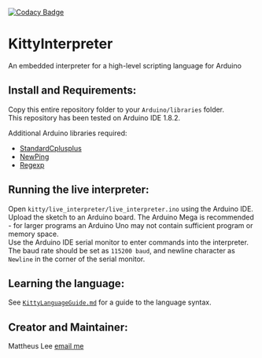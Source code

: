 [![Codacy Badge](https://api.codacy.com/project/badge/Grade/f23a880e869647f89641f2d6a9e4a9ef)](https://www.codacy.com/app/mattheus.lee/KittyInterpreter?utm_source=github.com&amp;utm_medium=referral&amp;utm_content=mattheuslee/KittyInterpreter&amp;utm_campaign=Badge_Grade)
# KittyInterpreter
An embedded interpreter for a high-level scripting language for Arduino

## Install and Requirements:
Copy this entire repository folder to your `Arduino/libraries` folder.  
This repository has been tested on Arduino IDE 1.8.2.

Additional Arduino libraries required:
* [StandardCplusplus](https://github.com/maniacbug/StandardCplusplus)
* [NewPing](https://github.com/PaulStoffregen/NewPing)
* [Regexp](https://github.com/nickgammon/Regexp)

## Running the live interpreter:
Open `kitty/live_interpreter/live_interpreter.ino` using the Arduino IDE.  
Upload the sketch to an Arduino board. The Arduino Mega is recommended - for larger programs an Arduino Uno may not contain sufficient program or memory space.  
Use the Arduino IDE serial monitor to enter commands into the interpreter.  
The baud rate should be set as `115200 baud`, and newline character as `Newline` in the corner of the serial monitor.

## Learning the language:
See [`KittyLanguageGuide.md`](https://github.com/mattheuslee/KittyInterpreter/blob/master/KittyLanguageGuide.md) for a guide to the language syntax.

## Creator and Maintainer:
Mattheus Lee [email me](mailto:mattheuslee@gmail.com)
